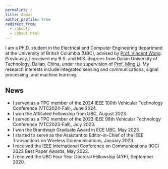 ```yaml
---
permalink: /
title: About
author_profile: true
redirect_from: 
  - /about/
  - /about.html
---
```


I am a Ph.D. student in the Electrical and Computer Engineering department at the University of British Columbia (UBC), advised by [Prof. Vincent Wong](https://people.ece.ubc.ca/vincentw/Homepage/Home.html). Previously, I received my B.S. and M.S. degrees from Dalian University of Technology, Dalian, China, under the supervision of [Prof. Ming Li](https://www.minglabdut.com/index.html). My research interests include integrated sensing and communications, signal processing, and machine learning. 

News
------
<ul style="list-style-type:square;">
  <li>I served as a TPC member of the 2024 IEEE 100th Vehicular Technology Conference (VTC2024-Fall), June 2024.</li>
  <li>I won the Affiliated Fellowship from UBC, August 2023.</li>
  <li>I served as a TPC member of the 2023 IEEE 98th Vehicular Technology Conference (VTC2023-Fall), July 2023.</li>
  <li>I won the Brandwajn Graduate Award in ECE UBC, May 2023.</li>
  <li>I started to serve as the Assistant to Editor-in-Chief of the IEEE Transactions on Wireless Communications, January 2023.</li>
  <li>I received the IEEE International Conference on Communications (ICC) 2022 Best Paper Awards, May 2022.</li>
  <li>I received the UBC Four Year Doctoral Fellowship (4YF), September 2020.</li>
</ul>

